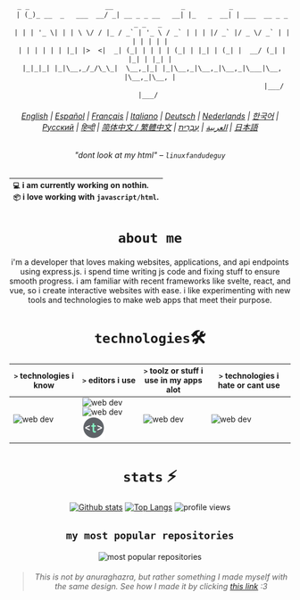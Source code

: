 <div align="center">


```brainfuck
  _ _                   __                 _           _                        
 | (_)_ __  _   ___  __/ _| __ _ _ __   __| |_   _  __| | ___  __ _ _   _ _   _ 
 | | | '_ \| | | \ \/ / |_ / _` | '_ \ / _` | | | |/ _` |/ _ \/ _` | | | | | | |
 | | | | | | |_| |>  <|  _| (_| | | | | (_| | |_| | (_| |  __/ (_| | |_| | |_| |
 |_|_|_| |_|\__,_/_/\_\_|  \__,_|_| |_|\__,_|\__,_|\__,_|\___|\__, |\__,_|\__, |
                                                              |___/       |___/ 
```
###### [English](README.md) | [Español](readme_es.md) | [Français](readme_fr.md) | [Italiano](readme_it.md) | [Deutsch](readme_de.md) | [Nederlands](readme_nl.md) | [한국어](readme_ko.md) | [Русский](readme_ru.md) | [हिन्दी](readme_hi.md) | [简体中文 / 繁體中文](readme_zh.md) | [العربية](readme_ar.md) | [עִבְרִית](readme_he.md) | [日本語](readme_jp.md)

###### "dont look at my html" – `linuxfandudeguy`

  | `💻`  i am currently working on **nothin**.<br/>`📦`  i love working with `javascript/html`.</br> |
  |:---|

# `about me` 

i'm a developer that loves making websites, applications, and api endpoints using express.js. i spend time writing js code and fixing stuff to ensure smooth progress. i am familiar with recent frameworks like svelte, react, and vue, so i create interactive websites with ease. i like experimenting with new tools and technologies to make web apps that meet their purpose.

# `technologies`🛠
| `>` technologies i know | `>` editors i use | `>` toolz or stuff i use in my apps alot | `>` technologies i hate or cant use | 
|---------------------|---------------|----------------------------------------|----------------------------------|
| <img src="https://skillicons.dev/icons?i=html,js,react,vue,svelte,css,nodejs,python,rust&perline=15" alt="web dev" height="40"/> | <img src="https://skillicons.dev/icons?i=sublime,vscode" alt="web dev" height="40"/><img src="https://upload.wikimedia.org/wikipedia/commons/thumb/8/8a/Gnu-nano.svg/1024px-Gnu-nano.svg.png" alt="web dev" height="40"/><img src="/assets/images/unnamed.png" alt="web dev" height="40"/> | <img src="https://skillicons.dev/icons?i=tailwind,npm,git,github,bootstrap,vercel,debian,express,obsidian&perline=15" alt="web dev" height="40"/> | <img src="https://skillicons.dev/icons?i=electron,firebase,php,tauri" alt="web dev" height="40"/> |

# `stats` ⚡
  
  <a href="https://github.com/anuraghazra/github-readme-stats/tree/master?tab=readme-ov-file">![Github stats](https://github-readme-stats.vercel.app/api?username=linuxfandudeguy&theme=blueberry&count_private=true&hide_border=true&line_height=20)</a>
  <a href="https://github.com/anuraghazra/github-readme-stats/tree/master?tab=readme-ov-file">![Top Langs](https://github-readme-stats.vercel.app/api/top-langs/?username=linuxfandudeguy&layout=compact&theme=blueberry&count_private=true&hide_border=true)</a>
  <img src="https://komarev.com/ghpvc/?username=linuxfandudeguy&style=for-the-badge&color=orange" alt="profile views"/>

## `my most popular repositories`

  <img src="https://popularrepostats.vercel.app/popular-repos?username=linuxfandudeguy" alt="most popular repositories"/>
 
                                              
> ###### This is not by anuraghazra, but rather something I made myself with the same design. See how I made it by clicking [this link](https://github.com/linuxfandudeguy/top-repo-readme-stats/blob/master/README.md) :3
